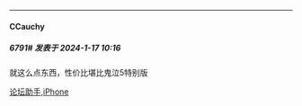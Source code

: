 
*****

####  CCauchy  
##### 6791#       发表于 2024-1-17 10:16

就这么点东西，性价比堪比鬼泣5特别版

[论坛助手,iPhone](https://bbs.saraba1st.com/2b/forum.php?mod=viewthread&amp;tid=2029836)


